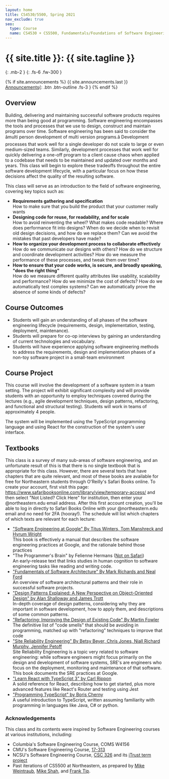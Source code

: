 ```yaml
---
layout: home
title: CS4530/5500, Spring 2021
nav_exclude: true
seo:
  type: Course
  name: CS4530 + CS5500, Fundamentals/Foundations of Software Engineering
---
```


# {{ site.title }}: {{ site.tagline }}
{: .mb-2 }
{: .fs-6 .fw-300 }

{% if site.announcements %}
{{ site.announcements.last }}
[Announcements](announcements.md){: .btn .btn-outline .fs-3 }
{% endif %}

## Overview
Building, delivering and maintaining successful software products requires more than being good at programming. Software engineering encompasses the tools and processes that we use to design, construct and maintain programs over time. Software engineering has been said to consider the âmulti person development of multi version programs.â Development processes that work well for a single developer do not scale to large or even medium-sized teams. Similarly, development processes that work well for quickly delivering a one-off program to a client cause chaos when applied to a codebase that needs to be maintained and updated over months and years. This class will begin to explore these tradeoffs throughout the entire software development lifecycle, with a particular focus on how these decisions affect the quality of the resulting software. 

This class will serve as an introduction to the field of software engineering, covering key topics such as:

-   **Requirements gathering and specification** <br />How to make sure that you build the product that your customer really wants
-   **Designing code for reuse, for readability, and for scale** <br />How to avoid reinventing the wheel? What makes code readable? Where does performance fit into designs? When do we decide when to revisit old design decisions, and how do we replace them? Can we avoid the mistakes that past developers have made?
-   **How to organize your development process to collaborate effectively** <br />How do we communicate our designs with others? How do we structure and coordinate development activities? How do we measure the performance of these processes, and tweak them over time?
-   **How to ensure that your code works, is secure, and broadly speaking, "does the right thing"** <br />How do we measure different quality attributes like usability, scalability and performance? How do we minimize the cost of defects? How do we automatically test complex systems? Can we automatically prove the absence of some kinds of defects?

## Course Outcomes

-   Students will gain an understanding of all phases of the software engineering lifecycle (requirements, design, implementation, testing, deployment, maintenance).
-   Students will prepare for co-op interviews by gaining an understanding of current technologies and vocabulary.
-   Students will have experience applying software engineering methods to address the requirements, design and implementation phases of a non-toy software project in a small-team environment

## Course Project

This course will involve the development of a software system in a team setting. The project will exhibit significant complexity and will provide students with an opportunity to employ techniques covered during the lectures (e.g., agile development techniques, design patterns, refactoring, and functional and structural testing). Students will work in teams of approximately 4 people.

The system will be implemented using the TypeScript programming language and using React for the construction of the system's user interface.

## Textbooks

This class is a survey of many sub-areas of software engineering, and an unfortunate result of this is that there is no single textbook that is appropriate for this class. However, there are several texts that have chapters that are quite relevant, and most of these books are available for free for Northeastern students through O'Reilly's Safari Books online. To create your account, first visit this page: <https://www.safaribooksonline.com/library/view/temporary-access/> and then select "Not Listed? Click Here" for institution, then enter your @northeastern.edu email address. After this first account creation, you'll be able to log in directly to Safari Books Online with your @northeastern.edu email and no need for 2FA (hooray!). The schedule will list which chapters of which texts are relevant for each lecture:

-   ["Software Engineering at Google" By Titus Winters, Tom Manshreck and Hyrum Wright](https://learning.oreilly.com/library/view/software-engineering-at/9781492082781/) <br />
    This book is effectively a manual that describes the software engineering practices at Google, and the rationale behind those practices
-   "The Programmer's Brain" by Felienne Hermans ([Not on Safari](https://www.manning.com/books/the-programmers-brain))<br />
    An early-release text that links studies in human cognition to software engineering tasks like reading and writing code.
-   ["Fundamentals of Software Architecture" By Mark Richards and Neal Ford](https://learning.oreilly.com/library/view/fundamentals-of-software/9781492043447/)<br />
An overview of software architectural patterns and their role in successful software projects.
-   ["Design Patterns Explained: A New Perspective on Object-Oriented Design" by Alan Shalloway and James Trott](https://learning.oreilly.com/library/view/design-patterns-explained/0201715945/)<br />
In-depth coverage of design patterns, considering why they are important in software development, how to apply them, and descriptions of some common patterns.
-   ["Refactoring: Improving the Design of Existing Code" By Martin Fowler](https://learning.oreilly.com/library/view/refactoring-improving-the/9780134757681/)<br />
The definitive list of "code smells" that should be avoiding in programming, matched up with "refactoring" techniques to improve that code
-   ["Site Reliability Engineering" By Betsy Beyer, Chris Jones, Niall Richard Murphy, Jennifer Petoff](https://learning.oreilly.com/library/view/site-reliability-engineering/9781491929117/)<br />
    Site Reliability Engineering is a topic very related to software engineering: while software engineers might focus primarily on the design and development of software systems, SRE's are engineers who focus on the deployment, monitoring and maintenance of that software. This book documents the SRE practices at Google.
-   ["Learn React with TypeScript 3" by Carl Rippon](https://learning.oreilly.com/library/view/learn-react-with/9781789610253/)<br />A solid reference for React, describing how to get started, plus more advanced features like React's Router and testing using Jest
-   ["Programming TypeScript" by Boris Cherny](https://learning.oreilly.com/library/view/programming-typescript/9781492037644/)<br />A useful introduction to TypeScript, written assuming familiarity with programming in languages like Java, C# or python.


### Acknowledgements
This class and its contents were inspired by Software Engineering courses at various institutions, including:
* Columbia's Software Engineering Course, COMS W4156
* CMU's Software Engineering Course, [17-313](https://cmu-313.github.io/)
* NCSU's Software Engineering Course, [CSC 326](https://sites.google.com/a/ncsu.edu/csc326-software-engineering/) and its [iTrust term project](https://dl.acm.org/doi/10.1145/3183377.3183393)
* Past iterations of CS5500 at Northeastern, as prepared by [Mike Weintraub](https://pages.github.ccs.neu.edu/CS5500-CourseMaterials/2020-spring-mw/index.html), [Mike Shah](http://www.mshah.io/comp/Fall20/FSE/public/index.php), and [Frank Tip](https://pages.github.ccs.neu.edu/CS5500-CourseMaterials/2019-Fall-Section1/index.html).


